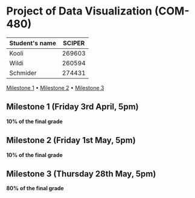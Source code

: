 # Project of Data Visualization (COM-480)

| Student's name | SCIPER |
| -------------- | ------ |
|     Kooli      | 269603 |
|     Wildi      | 260594 |
|     Schmider   | 274431 |

[Milestone 1](#milestone-1-friday-3rd-april-5pm) • [Milestone 2](#milestone-2-friday-1st-may-5pm) • [Milestone 3](#milestone-3-thursday-28th-may-5pm)

## Milestone 1 (Friday 3rd April, 5pm)

**10% of the final grade**


## Milestone 2 (Friday 1st May, 5pm)

**10% of the final grade**




## Milestone 3 (Thursday 28th May, 5pm)

**80% of the final grade**

